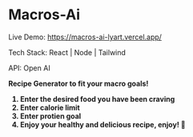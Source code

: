 # Macros-Ai
Live Demo: https://macros-ai-lyart.vercel.app/

Tech Stack: React | Node | Tailwind

API: Open AI


<b>Recipe Generator to fit your macro goals! <b>

1. Enter the desired food you have been craving
2. Enter calorie limit
3. Enter protien goal
4. Enjoy your healthy and delicious recipe, enjoy! 🍕
